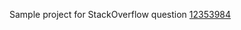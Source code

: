 Sample project for StackOverflow question [12353984][qlink]

[qlink]: http://stackoverflow.com/questions/12353984/uiprogressview-in-customcell-never-show-when-nsnotification-was-sent#comment16621738_12353984
